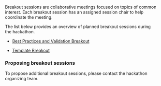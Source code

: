 Breakout sessions are collaborative meetings focused on topics of common interest.
Each breakout session has an assigned session chair to help coordinate the meeting.

The list below provides an overview of planned breakout sessions during the hackathon.
* [Best Practices and Validation Breakout](projects/best_practices_validation_breakout)


* [Template Breakout](projects/template_breakout)




### Proposing breakout sessions

To propose additional breakout sessions, please contact the hackathon organizing team.
